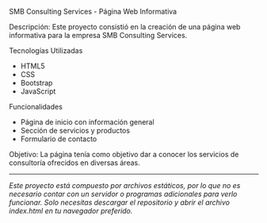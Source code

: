 SMB Consulting Services - Página Web Informativa

Descripción:
Este proyecto consistió en la creación de una página web informativa para la empresa SMB Consulting Services. 

Tecnologías Utilizadas
* HTML5
* CSS
* Bootstrap
* JavaScript

Funcionalidades
* Página de inicio con información general
* Sección de servicios y productos
* Formulario de contacto

Objetivo:
La página tenía como objetivo dar a conocer los servicios de consultoría ofrecidos en diversas áreas.

---
*Este proyecto está compuesto por archivos estáticos, por lo que no es necesario contar con un servidor o programas adicionales para verlo funcionar. Solo necesitas descargar el repositorio y abrir el archivo index.html en tu navegador preferido.*
